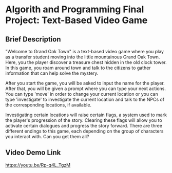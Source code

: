 # Algorith and Programming Final Project: Text-Based Video Game
## Brief Description 
"Welcome to Grand Oak Town" is a text-based video game where you play as a transfer student moving into the little mountainous Grand Oak Town. Here, you the player discover a treasure chest hidden in the old clock tower. In this game, you roam around town and talk to the citizens to gather information that can help solve the mystery.

After you start the game, you will be asked to input the name for the player. After that, you will be given a prompt where you can type your next actions. You can type 'move' in order to change your current location or you can type 'investigate' to investigate the current location and talk to the NPCs of the corresponding locations, if available. 

Investigating certain locations will raise certain flags, a system used to mark the player's progression of the story.  Clearing these flags will allow you to activate certain dialogues and progress the story forward. There are three different endings to this game, each depending on the group of characters you interact with. Can you get them all?

## Video Demo Link
https://youtu.be/Rp-q4L_TgzM
